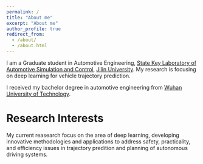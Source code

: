 ```yaml
---
permalink: /
title: "About me"
excerpt: "About me"
author_profile: true
redirect_from: 
  - /about/
  - /about.html
---
```


I am a Graduate student in Automotive Engineering, [State Key Laboratory of Automotive Simulation and Control](http://www.ascl.jlu.edu.cn/en/Home.htm), [Jilin University](http://global.jlu.edu.cn/). My research is focusing on deep learning for vehicle trajectory prediction.

I received my bachelor degree in automotive engineering from [Wuhan University of Technology](http://english.whut.edu.cn/).

Research Interests
======
My current reasearch focus on the area of deep learning, developing innovative methodologies and applications to address safety, practicality, and efficiency issues in trajectory predition and planning of autonomous driving systems.


